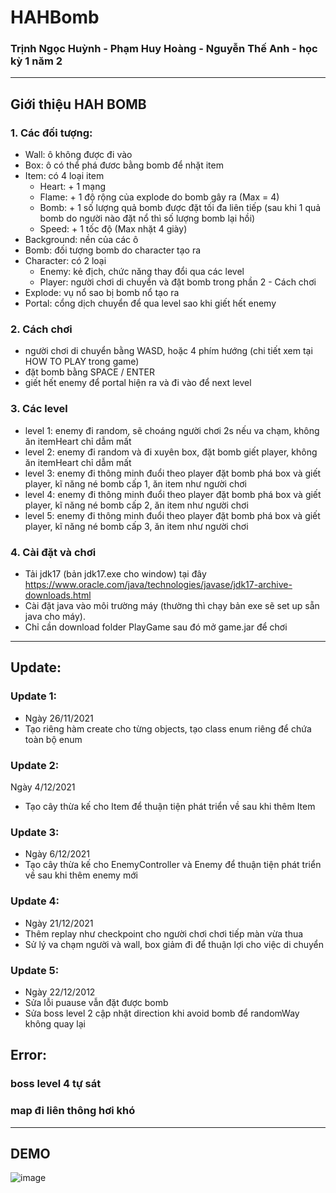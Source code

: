 # HAHBomb
### Trịnh Ngọc Huỳnh - Phạm Huy Hoàng - Nguyễn Thế Anh - học kỳ 1 năm 2
***
## Giới thiệu HAH BOMB
### 1. Các đối tượng:
- Wall: ô không được đi vào
- Box: ô có thể phá đươc bằng bomb để nhặt item
- Item: có 4 loại item
  - Heart: + 1 mạng
  - Flame: + 1 độ rộng của explode do bomb gây ra (Max = 4)
  - Bomb:  + 1 số lượng quả bomb được đặt tối đa liên tiếp (sau khi 1 quả bomb do người nào đặt nổ thì số lượng bomb lại hồi)
  - Speed: + 1 tốc độ (Max nhặt 4 giày)
- Background: nền của các ô
- Bomb: đối tượng bomb do character tạo ra
- Character: có 2 loại
  - Enemy: kẻ địch, chức năng thay đổi qua các level
  - Player: người chơi di chuyển và đặt bomb trong phần 2 - Cách chơi
- Explode: vụ nổ sao bị bomb nổ tạo ra
- Portal: cổng dịch chuyển để qua level sao khi giết hết enemy
### 2. Cách chơi
- người chơi di chuyển bằng WASD, hoặc 4 phím hướng (chi tiết xem tại HOW TO PLAY trong game)
- đặt bomb bằng SPACE / ENTER
- giết hết enemy để portal hiện ra và đi vào để next level
### 3. Các level
- level 1: enemy đi random, sẽ choáng người chơi 2s nếu va chạm, không ăn itemHeart chỉ dẫm mất
- level 2: enemy đi random và đi xuyên box, đặt bomb giết player, không ăn itemHeart chỉ dẫm mất
- level 3: enemy đi thông minh đuổi theo player đặt bomb phá box và giết player, kĩ năng né bomb cấp 1, ăn item như người chơi
- level 4: enemy đi thông minh đuổi theo player đặt bomb phá box và giết player, kĩ năng né bomb cấp 2, ăn item như người chơi
- level 5: enemy đi thông minh đuổi theo player đặt bomb phá box và giết player, kĩ năng né bomb cấp 3, ăn item như người chơi
### 4. Cài đặt và chơi
- Tải jdk17 (bản jdk17.exe cho window) tại đây https://www.oracle.com/java/technologies/javase/jdk17-archive-downloads.html
- Cài đặt java vào môi trường máy (thường thì chạy bản exe sẽ set up sẵn java cho máy).
- Chỉ cần download folder PlayGame sau đó mở game.jar để chơi
***
## Update:
### Update 1: 
- Ngày 26/11/2021
- Tạo riêng hàm create cho từng objects, tạo class enum riêng để chứa toàn bộ enum
### Update 2: 
Ngày 4/12/2021
- Tạo cây thừa kế cho Item để thuận tiện phát triển về sau khi thêm Item
### Update 3: 
- Ngày 6/12/2021
- Tạo cây thừa kế cho EnemyController và Enemy để thuận tiện phát triển về sau khi thêm enemy mới
### Update 4:
- Ngày 21/12/2021
- Thêm replay như checkpoint cho người chơi chơi tiếp màn vừa thua
- Sử lý va chạm người và wall, box giảm đi để thuận lợi cho việc di chuyển
### Update 5:
- Ngày 22/12/2012
- Sửa lỗi puause vẫn đặt được bomb
- Sửa boss level 2 cập nhật direction khi avoid bomb để randomWay không quay lại
## Error:
### boss level 4 tự sát
### map đi liên thông hơi khó
***
## DEMO

![image](https://user-images.githubusercontent.com/40020471/164874466-eaaea60f-a592-4c81-93c8-0c2888426d93.png)
